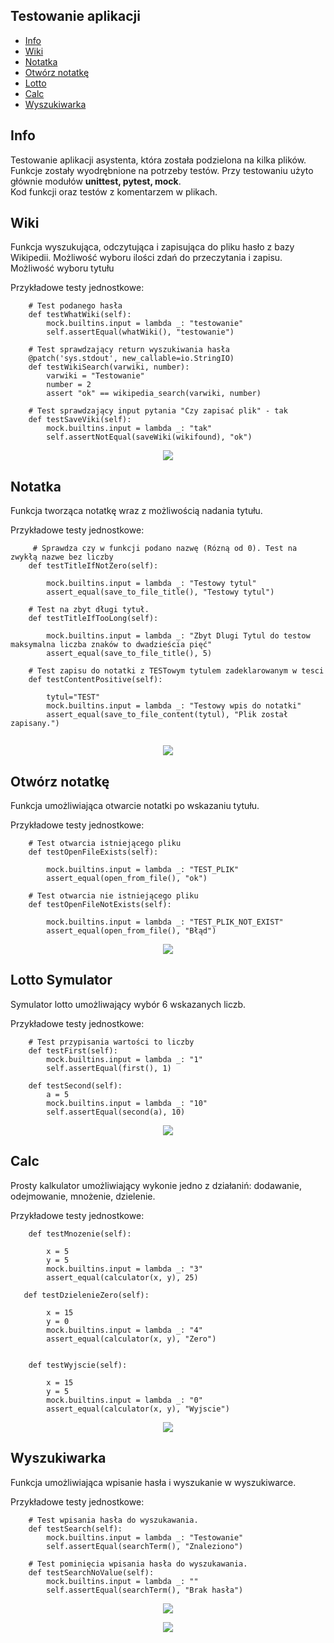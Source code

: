 ## Testowanie aplikacji
* [Info](#info)
* [Wiki](#wiki)
* [Notatka](#notatka)
* [Otwórz notatkę](#otwórz-notatkę)
* [Lotto](#lotto-symulator)
* [Calc](#calc)
* [Wyszukiwarka](#wyszukiwarka)

## Info

Testowanie aplikacji asystenta, która została podzielona na kilka plików. Funkcje zostały wyodrębnione na potrzeby testów.
Przy testowaniu użyto głównie modułów <b>unittest, pytest, mock</b>.
<br>
Kod funkcji oraz testów z komentarzem w plikach.

## Wiki

Funkcja wyszukująca, odczytująca i zapisująca do pliku hasło z bazy Wikipedii.
Możliwość wyboru ilości zdań do przeczytania i zapisu. Możliwość wyboru tytułu

Przykładowe testy jednostkowe:
```
    # Test podanego hasła
    def testWhatWiki(self):
        mock.builtins.input = lambda _: "testowanie"
        self.assertEqual(whatWiki(), "testowanie")
        
    # Test sprawdzający return wyszukiwania hasła
    @patch('sys.stdout', new_callable=io.StringIO)
    def testWikiSearch(varwiki, number):
        varwiki = "Testowanie"
        number = 2
        assert "ok" == wikipedia_search(varwiki, number)   
        
    # Test sprawdzający input pytania "Czy zapisać plik" - tak
    def testSaveViki(self):
        mock.builtins.input = lambda _: "tak"
        self.assertNotEqual(saveWiki(wikifound), "ok")    

```
	
<p align="center">
<img src="https://raw.githubusercontent.com/pmh-projects/tests/main/img/wikiTest.png">
</p>

## Notatka

Funkcja tworząca notatkę wraz z możliwością nadania tytułu.

Przykładowe testy jednostkowe:
```
     # Sprawdza czy w funkcji podano nazwę (Rózną od 0). Test na zwykłą nazwe bez liczby
    def testTitleIfNotZero(self):

        mock.builtins.input = lambda _: "Testowy tytul"
        assert_equal(save_to_file_title(), "Testowy tytul")
        
    # Test na zbyt długi tytuł. 
    def testTitleIfTooLong(self):

        mock.builtins.input = lambda _: "Zbyt Dlugi Tytul do testow maksymalna liczba znaków to dwadzieścia pięć"
        assert_equal(save_to_file_title(), 5)  
        
    # Test zapisu do notatki z TESTowym tytulem zadeklarowanym w tesci
    def testContentPositive(self):

        tytul="TEST"
        mock.builtins.input = lambda _: "Testowy wpis do notatki"
        assert_equal(save_to_file_content(tytul), "Plik został zapisany.")    
        
```

<p align="center">
<img src="https://raw.githubusercontent.com/pmh-projects/tests/main/img/notatkaTest.png">
</p>

## Otwórz notatkę

Funkcja umożliwiająca otwarcie notatki po wskazaniu tytułu.

Przykładowe testy jednostkowe:
```
    # Test otwarcia istniejącego pliku
    def testOpenFileExists(self):

        mock.builtins.input = lambda _: "TEST_PLIK"
        assert_equal(open_from_file(), "ok")

    # Test otwarcia nie istniejącego pliku
    def testOpenFileNotExists(self):

        mock.builtins.input = lambda _: "TEST_PLIK_NOT_EXIST"
        assert_equal(open_from_file(), "Błąd")
```

<p align="center">
<img src="https://raw.githubusercontent.com/pmh-projects/tests/main/img/openTest.png">
</p>

## Lotto Symulator

Symulator lotto umożliwający wybór 6 wskazanych liczb.

Przykładowe testy jednostkowe:
```
    # Test przypisania wartości to liczby
    def testFirst(self):
        mock.builtins.input = lambda _: "1"
        self.assertEqual(first(), 1)

    def testSecond(self):
        a = 5
        mock.builtins.input = lambda _: "10"
        self.assertEqual(second(a), 10)
```

<p align="center">
<img src="https://raw.githubusercontent.com/pmh-projects/tests/main/img/lottoSimTest.png">
</p>

## Calc

Prosty kalkulator umożliwiający wykonie jedno z działaniń: dodawanie, odejmowanie, mnożenie, dzielenie.

Przykładowe testy jednostkowe:
```
    def testMnozenie(self):

        x = 5
        y = 5
        mock.builtins.input = lambda _: "3"
        assert_equal(calculator(x, y), 25)
        
   def testDzielenieZero(self):

        x = 15
        y = 0
        mock.builtins.input = lambda _: "4"
        assert_equal(calculator(x, y), "Zero")


    def testWyjscie(self):

        x = 15
        y = 5
        mock.builtins.input = lambda _: "0"
        assert_equal(calculator(x, y), "Wyjscie")
```        

<p align="center">
<img src="https://raw.githubusercontent.com/pmh-projects/tests/main/img/calcTest.png">
</p>

## Wyszukiwarka

Funkcja umożliwiająca wpisanie hasła i wyszukanie w wyszukiwarce.

Przykładowe testy jednostkowe:
```    
    # Test wpisania hasła do wyszukawania.
    def testSearch(self):
        mock.builtins.input = lambda _: "Testowanie"
        self.assertEqual(searchTerm(), "Znaleziono")

    # Test pominięcia wpisania hasła do wyszukawania.
    def testSearchNoValue(self):
        mock.builtins.input = lambda _: ""
        self.assertEqual(searchTerm(), "Brak hasła")

```    

<p align="center">
<img src="https://raw.githubusercontent.com/pmh-projects/tests/main/img/searchTest.png">
</p>
<p align="center">
<img src="https://raw.githubusercontent.com/pmh-projects/tests/main/img/searchTest2.png">
</p>
